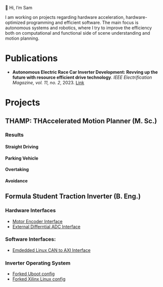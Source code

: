 👋 Hi, I’m Sam

I am working on projects regarding hardware acceleration, hardware-optimized programming and efficient software.
The main focus is autonomous systems and robotics, where I try to improve the efficiency both on computational and functional side
of scene understanding and motion planning.

# Publications


- **Autonomous Electric Race Car Inverter Development: Revving up the future with resource efficient drive technology**. *IEEE Electrification Magazine, vol. 11, no. 2*, 2023. [Link](https://ieeexplore.ieee.org/abstract/document/10143767)

# Projects
## THAMP: THAccelerated Motion Planner (M. Sc.)

### Results

#### Straight Driving

#### Parking Vehicle

#### Overtaking

#### Avoidance


## Formula Student Traction Inverter (B. Eng.)

### Hardware Interfaces
- [Motor Encoder Interface](https://github.com/samlei-research/endat_interface)
- [External Differntial ADC Interface](https://github.com/samlei-research/inverter_adc_interface)

### Software Interfaces:
- [Emdedded Linux CAN to AXI Interface](https://github.com/samlei-research/automatic_can_axi_mapper)

### Inverter Operating System 
- [Forked Uboot config](https://github.com/samlei-research/xlnx_uboot_custom)
- [Forked Xilinx Linux config](https://github.com/samlei-research/xilinx-linux_custom)

<!---
samlei-research/samlei-research is a ✨ special ✨ repository because its `README.md` (this file) appears on your GitHub profile.
You can click the Preview link to take a look at your changes.
--->
